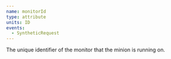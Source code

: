 ```yaml
---
name: monitorId
type: attribute
units: ID
events:
  - SyntheticRequest
---
```


The unique identifier of the monitor that the minion is running on.